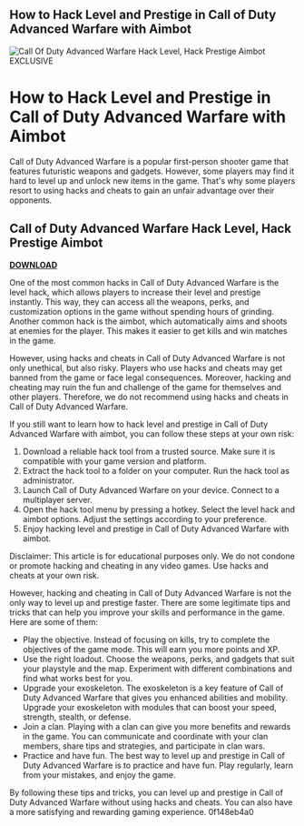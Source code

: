 ## How to Hack Level and Prestige in Call of Duty Advanced Warfare with Aimbot

 
![Call Of Duty Advanced Warfare Hack Level, Hack Prestige Aimbot EXCLUSIVE](https://encrypted-tbn1.gstatic.com/images?q=tbn:ANd9GcRHT7-sT0W98KLiY9XeVSFip9ChVqBc2yE_FbchpkNlbFLHK2V-LtLYlZXE)

 
# How to Hack Level and Prestige in Call of Duty Advanced Warfare with Aimbot
 
Call of Duty Advanced Warfare is a popular first-person shooter game that features futuristic weapons and gadgets. However, some players may find it hard to level up and unlock new items in the game. That's why some players resort to using hacks and cheats to gain an unfair advantage over their opponents.
 
## Call of Duty Advanced Warfare Hack Level, Hack Prestige Aimbot


[**DOWNLOAD**](https://www.google.com/url?q=https%3A%2F%2Fcinurl.com%2F2tK6kW&sa=D&sntz=1&usg=AOvVaw0cSCAQ9KsXkuhplAu-YF8o)

 
One of the most common hacks in Call of Duty Advanced Warfare is the level hack, which allows players to increase their level and prestige instantly. This way, they can access all the weapons, perks, and customization options in the game without spending hours of grinding. Another common hack is the aimbot, which automatically aims and shoots at enemies for the player. This makes it easier to get kills and win matches in the game.
 
However, using hacks and cheats in Call of Duty Advanced Warfare is not only unethical, but also risky. Players who use hacks and cheats may get banned from the game or face legal consequences. Moreover, hacking and cheating may ruin the fun and challenge of the game for themselves and other players. Therefore, we do not recommend using hacks and cheats in Call of Duty Advanced Warfare.
 
If you still want to learn how to hack level and prestige in Call of Duty Advanced Warfare with aimbot, you can follow these steps at your own risk:
 
1. Download a reliable hack tool from a trusted source. Make sure it is compatible with your game version and platform.
2. Extract the hack tool to a folder on your computer. Run the hack tool as administrator.
3. Launch Call of Duty Advanced Warfare on your device. Connect to a multiplayer server.
4. Open the hack tool menu by pressing a hotkey. Select the level hack and aimbot options. Adjust the settings according to your preference.
5. Enjoy hacking level and prestige in Call of Duty Advanced Warfare with aimbot.

Disclaimer: This article is for educational purposes only. We do not condone or promote hacking and cheating in any video games. Use hacks and cheats at your own risk.
  
However, hacking and cheating in Call of Duty Advanced Warfare is not the only way to level up and prestige faster. There are some legitimate tips and tricks that can help you improve your skills and performance in the game. Here are some of them:

- Play the objective. Instead of focusing on kills, try to complete the objectives of the game mode. This will earn you more points and XP.
- Use the right loadout. Choose the weapons, perks, and gadgets that suit your playstyle and the map. Experiment with different combinations and find what works best for you.
- Upgrade your exoskeleton. The exoskeleton is a key feature of Call of Duty Advanced Warfare that gives you enhanced abilities and mobility. Upgrade your exoskeleton with modules that can boost your speed, strength, stealth, or defense.
- Join a clan. Playing with a clan can give you more benefits and rewards in the game. You can communicate and coordinate with your clan members, share tips and strategies, and participate in clan wars.
- Practice and have fun. The best way to level up and prestige in Call of Duty Advanced Warfare is to practice and have fun. Play regularly, learn from your mistakes, and enjoy the game.

By following these tips and tricks, you can level up and prestige in Call of Duty Advanced Warfare without using hacks and cheats. You can also have a more satisfying and rewarding gaming experience.
 0f148eb4a0
